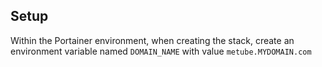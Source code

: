 ## Setup
Within the Portainer environment, when creating the stack, create an environment variable named `DOMAIN_NAME` with value `metube.MYDOMAIN.com`

